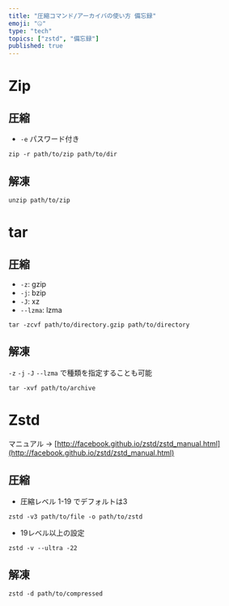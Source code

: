 ```yaml
---
title: "圧縮コマンド/アーカイバの使い方 備忘録"
emoji: "🤐"
type: "tech"
topics: ["zstd", "備忘録"]
published: true
---
```


# Zip

## 圧縮

* `-e` パスワード付き

```shell
zip -r path/to/zip path/to/dir
```

## 解凍

```shell
unzip path/to/zip
```

# tar

## 圧縮

* `-z`: gzip
* `-j`: bzip
* `-J`: xz
* `--lzma`: lzma

```shell
tar -zcvf path/to/directory.gzip path/to/directory
```

## 解凍

`-z` `-j` `-J` `--lzma` で種類を指定することも可能

```shell
tar -xvf path/to/archive
```

# Zstd

マニュアル → [http://facebook.github.io/zstd/zstd_manual.html](http://facebook.github.io/zstd/zstd_manual.html)

## 圧縮

* 圧縮レベル 1-19 でデフォルトは3

```shell
zstd -v3 path/to/file -o path/to/zstd
```

* 19レベル以上の設定

```shell
zstd -v --ultra -22
```

## 解凍

```shell
zstd -d path/to/compressed
```


